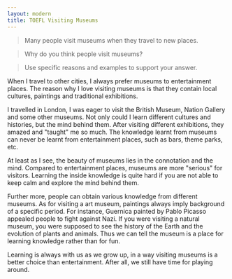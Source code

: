 ```yaml
---
layout: modern
title: TOEFL Visiting Museums
---
```


> Many people visit museums when they travel to new places.

> Why do you think people visit museums? 
 
> Use specific reasons and examples to support your answer.

When I travel to other cities, I always prefer museums to entertainment places. The reason why I love visiting museums is that they contain local cultures, paintings and traditional exhibitions.

I travelled in London, I was eager to visit the British Museum, Nation Gallery and some other museums. Not only could I learn different cultures and histories, but the mind behind them. After visiting different exhibitions, they amazed and "taught" me so much. The knowledge learnt from museums can never be learnt from entertainment places, such as bars, theme parks, etc.

At least as I see, the beauty of museums lies in the connotation and the mind. Compared to entertainment places, museums are more "serious" for visitors. Learning the inside knowledge is quite hard if you are not able to keep calm and explore the mind behind them.

Further more, people can obtain various knowledge from different museums. As for visiting a art museum, paintings always imply background of a specific period. For instance, Guernica painted by Pablo Picasso appealed people to fight against Nazi. If you were visiting a natural museum, you were supposed to see the history of the Earth and the evolution of plants and animals. Thus we can tell the museum is a place for learning knowledge rather than for fun.

Learning is always with us as we grow up, in a way visiting museums is a better choice than entertainment. After all, we still have time for playing around.